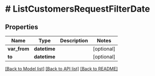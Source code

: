 # # ListCustomersRequestFilterDate


## Properties 


Name | Type | Description | Notes
------------ | ------------- | ------------- | -------------
**var_from**| **datetime** |   | [optional]
**to**| **datetime** |   | [optional]


[[Back to Model list]](../../README.md#models) [[Back to API list]](../../README.md#endpoints) [[Back to README]](../../README.md)

